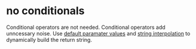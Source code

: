 # no conditionals

Conditional operators are not needed. Conditional operators add unncessary noise. Use [default paramater values](https://docs.scala-lang.org/tour/default-parameter-values.html) and [string interpolation](https://docs.scala-lang.org/overviews/core/string-interpolation.html) to dynamically build the return string. 